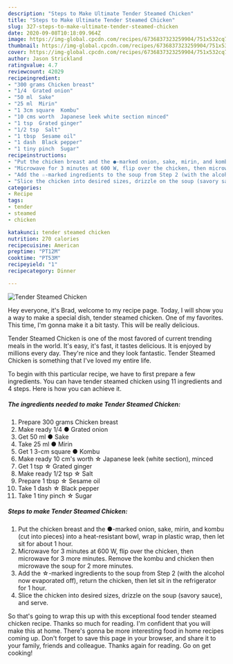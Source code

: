 ```yaml
---
description: "Steps to Make Ultimate Tender Steamed Chicken"
title: "Steps to Make Ultimate Tender Steamed Chicken"
slug: 327-steps-to-make-ultimate-tender-steamed-chicken
date: 2020-09-08T10:18:09.964Z
image: https://img-global.cpcdn.com/recipes/6736837323259904/751x532cq70/tender-steamed-chicken-recipe-main-photo.jpg
thumbnail: https://img-global.cpcdn.com/recipes/6736837323259904/751x532cq70/tender-steamed-chicken-recipe-main-photo.jpg
cover: https://img-global.cpcdn.com/recipes/6736837323259904/751x532cq70/tender-steamed-chicken-recipe-main-photo.jpg
author: Jason Strickland
ratingvalue: 4.7
reviewcount: 42029
recipeingredient:
- "300 grams Chicken breast"
- "1/4  Grated onion"
- "50 ml  Sake"
- "25 ml  Mirin"
- "1 3cm square  Kombu"
- "10 cms worth  Japanese leek white section minced"
- "1 tsp  Grated ginger"
- "1/2 tsp  Salt"
- "1 tbsp  Sesame oil"
- "1 dash  Black pepper"
- "1 tiny pinch  Sugar"
recipeinstructions:
- "Put the chicken breast and the ●-marked onion, sake, mirin, and kombu (cut into pieces) into a heat-resistant bowl, wrap in plastic wrap, then let sit for about 1 hour."
- "Microwave for 3 minutes at 600 W, flip over the chicken, then microwave for 3 more minutes. Remove the kombu and chicken then microwave the soup for 2 more minutes."
- "Add the ☆-marked ingredients to the soup from Step 2 (with the alcohol now evaporated off), return the chicken, then let sit in the refrigerator for 1 hour."
- "Slice the chicken into desired sizes, drizzle on the soup (savory sauce), and serve."
categories:
- Recipe
tags:
- tender
- steamed
- chicken

katakunci: tender steamed chicken 
nutrition: 270 calories
recipecuisine: American
preptime: "PT12M"
cooktime: "PT53M"
recipeyield: "1"
recipecategory: Dinner

---
```



![Tender Steamed Chicken](https://img-global.cpcdn.com/recipes/6736837323259904/751x532cq70/tender-steamed-chicken-recipe-main-photo.jpg)

Hey everyone, it's Brad, welcome to my recipe page. Today, I will show you a way to make a special dish, tender steamed chicken. One of my favorites. This time, I'm gonna make it a bit tasty. This will be really delicious.

Tender Steamed Chicken is one of the most favored of current trending meals in the world. It's easy, it's fast, it tastes delicious. It is enjoyed by millions every day. They're nice and they look fantastic. Tender Steamed Chicken is something that I've loved my entire life.




To begin with this particular recipe, we have to first prepare a few ingredients. You can have tender steamed chicken using 11 ingredients and 4 steps. Here is how you can achieve it.

<!--inarticleads1-->

##### The ingredients needed to make Tender Steamed Chicken:

1. Prepare 300 grams Chicken breast
1. Make ready 1/4 ● Grated onion
1. Get 50 ml ● Sake
1. Take 25 ml ● Mirin
1. Get 1 3-cm square ● Kombu
1. Make ready 10 cm&#39;s worth ☆ Japanese leek (white section), minced
1. Get 1 tsp ☆ Grated ginger
1. Make ready 1/2 tsp ☆ Salt
1. Prepare 1 tbsp ☆ Sesame oil
1. Take 1 dash ☆ Black pepper
1. Take 1 tiny pinch ☆ Sugar




<!--inarticleads2-->

##### Steps to make Tender Steamed Chicken:

1. Put the chicken breast and the ●-marked onion, sake, mirin, and kombu (cut into pieces) into a heat-resistant bowl, wrap in plastic wrap, then let sit for about 1 hour.
1. Microwave for 3 minutes at 600 W, flip over the chicken, then microwave for 3 more minutes. Remove the kombu and chicken then microwave the soup for 2 more minutes.
1. Add the ☆-marked ingredients to the soup from Step 2 (with the alcohol now evaporated off), return the chicken, then let sit in the refrigerator for 1 hour.
1. Slice the chicken into desired sizes, drizzle on the soup (savory sauce), and serve.




So that's going to wrap this up with this exceptional food tender steamed chicken recipe. Thanks so much for reading. I'm confident that you will make this at home. There's gonna be more interesting food in home recipes coming up. Don't forget to save this page in your browser, and share it to your family, friends and colleague. Thanks again for reading. Go on get cooking!
